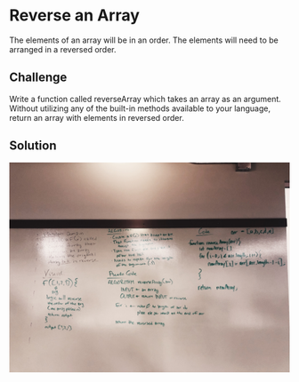 # Reverse an Array
The elements of an array will be in an order. The elements will need to be arranged in a reversed order.

## Challenge
Write a function called reverseArray which takes an array as an argument. Without utilizing any of the built-in methods available to your language, return an array with elements in reversed order.

## Solution
<img src="assets/array-reverse.JPG">

